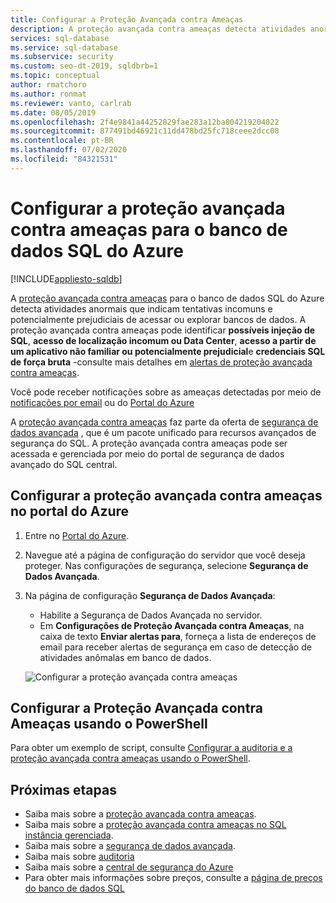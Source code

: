 ```yaml
---
title: Configurar a Proteção Avançada contra Ameaças
description: A proteção avançada contra ameaças detecta atividades anormais de banco de dados indicando possíveis ameaças de segurança ao banco de dados no banco de dados SQL do Azure
services: sql-database
ms.service: sql-database
ms.subservice: security
ms.custom: seo-dt-2019, sqldbrb=1
ms.topic: conceptual
author: rmatchoro
ms.author: ronmat
ms.reviewer: vanto, carlrab
ms.date: 08/05/2019
ms.openlocfilehash: 2f4e9841a44252829fae283a12ba804219204022
ms.sourcegitcommit: 877491bd46921c11dd478bd25fc718ceee2dcc08
ms.contentlocale: pt-BR
ms.lasthandoff: 07/02/2020
ms.locfileid: "84321531"
---
```

# <a name="configure-advanced-threat-protection-for-azure-sql-database"></a>Configurar a proteção avançada contra ameaças para o banco de dados SQL do Azure
[!INCLUDE[appliesto-sqldb](../includes/appliesto-sqldb.md)]

A [proteção avançada contra ameaças](threat-detection-overview.md) para o banco de dados SQL do Azure detecta atividades anormais que indicam tentativas incomuns e potencialmente prejudiciais de acessar ou explorar bancos de dados. A proteção avançada contra ameaças pode identificar **possíveis injeção de SQL**, **acesso de localização incomum ou Data Center**, **acesso a partir de um aplicativo não familiar ou potencialmente prejudicial**e **credenciais SQL de força bruta** -consulte mais detalhes em [alertas de proteção avançada contra ameaças](threat-detection-overview.md#alerts).

Você pode receber notificações sobre as ameaças detectadas por meio de [notificações por email](threat-detection-overview.md#explore-detection-of-a-suspicious-event) ou do [Portal do Azure](threat-detection-overview.md#explore-alerts-in-the-azure-portal)

A [proteção avançada contra ameaças](threat-detection-overview.md) faz parte da oferta de [segurança de dados avançada](advanced-data-security.md) , que é um pacote unificado para recursos avançados de segurança do SQL. A proteção avançada contra ameaças pode ser acessada e gerenciada por meio do portal de segurança de dados avançado do SQL central.

## <a name="set-up-advanced-threat-protection-in-the-azure-portal"></a>Configurar a proteção avançada contra ameaças no portal do Azure

1. Entre no [Portal do Azure](https://portal.azure.com).
2. Navegue até a página de configuração do servidor que você deseja proteger. Nas configurações de segurança, selecione **Segurança de Dados Avançada**.
3. Na página de configuração **Segurança de Dados Avançada**:

   - Habilite a Segurança de Dados Avançada no servidor.
   - Em **Configurações de Proteção Avançada contra Ameaças**, na caixa de texto **Enviar alertas para**, forneça a lista de endereços de email para receber alertas de segurança em caso de detecção de atividades anômalas em banco de dados.
  
   ![Configurar a proteção avançada contra ameaças](./media/threat-detection/set_up_threat_detection.png)

## <a name="set-up-advanced-threat-protection-using-powershell"></a>Configurar a Proteção Avançada contra Ameaças usando o PowerShell

Para obter um exemplo de script, consulte [Configurar a auditoria e a proteção avançada contra ameaças usando o PowerShell](scripts/auditing-threat-detection-powershell-configure.md).

## <a name="next-steps"></a>Próximas etapas

- Saiba mais sobre a [proteção avançada contra ameaças](threat-detection-overview.md).
- Saiba mais sobre a [proteção avançada contra ameaças no SQL instância gerenciada](../managed-instance/threat-detection-configure.md).  
- Saiba mais sobre a [segurança de dados avançada](advanced-data-security.md).
- Saiba mais sobre [auditoria](../../azure-sql/database/auditing-overview.md)
- Saiba mais sobre a [central de segurança do Azure](https://docs.microsoft.com/azure/security-center/security-center-intro)
- Para obter mais informações sobre preços, consulte a [página de preços do banco de dados SQL](https://azure.microsoft.com/pricing/details/sql-database/)  
